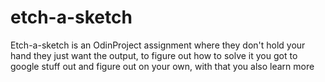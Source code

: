 # etch-a-sketch

Etch-a-sketch is an OdinProject assignment where they don't hold your hand they just want the output, to figure out how to solve it you got to google stuff out and figure out on your own, with that you also learn more